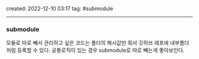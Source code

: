 created: 2022-12-10 03:17
tag: #submodule 
***
### submodule
모듈로 따로 빼서 관리하고 싶은 코드는 폴더의 해시값만 줘서 깃허브 레포에 내부폴더처럼 등록할 수 있다.
공통로직이 있는 경우 submodule로 따로 빼는게 좋아보인다.